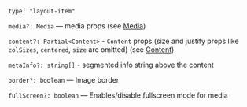 `type: "layout-item"`

`media?: Media` — media props (see [Media](?path=/story/blocks-media--default))

`content?: Partial<Content>` - `Content` props (size and justify props like `colSizes`, `centered`, `size` are omitted) (see [Content](?path=/story/components-content--default))

`metaInfo?: string[]` - segmented info string above the content

`border?: boolean` — Image border

`fullScreen?: boolean` — Enables/disable fullscreen mode for media
